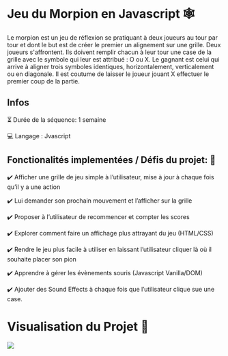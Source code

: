 # Jeu du Morpion en Javascript 🕸️

Le morpion est un jeu de réflexion se pratiquant à deux joueurs au tour par tour et dont le but est de créer le premier un alignement sur une grille. Deux joueurs s'affrontent. Ils doivent remplir chacun à leur tour une case de la grille avec le symbole qui leur est attribué : O ou X. Le gagnant est celui qui arrive à aligner trois symboles identiques, horizontalement, verticalement ou en diagonale. Il est coutume de laisser le joueur jouant X effectuer le premier coup de la partie.

## Infos
:hourglass_flowing_sand: Durée de la séquence: 1 semaine

:computer: Langage : Jvascript

## Fonctionalités implementées / Défis du projet: :wrench: 

:heavy_check_mark: Afficher une grille de jeu simple à l’utilisateur, mise à jour à chaque fois qu’il y a une action

:heavy_check_mark: Lui demander son prochain mouvement et l’afficher sur la grille

:heavy_check_mark: Proposer à l’utilisateur de recommencer et compter les scores

:heavy_check_mark: Explorer comment faire un affichage plus attrayant du jeu (HTML/CSS)

:heavy_check_mark: Rendre le jeu plus facile à utiliser en laissant l’utilisateur cliquer là où il souhaite placer son pion

:heavy_check_mark: Apprendre à gérer les évènements souris (Javascript Vanilla/DOM)

:heavy_check_mark: Ajouter des Sound Effects à chaque fois que l’utilisateur clique sue une case.

# Visualisation du Projet :eyes:
![](https://github.com/patdc/morpion/blob/master/morpion_js_preview.gif?raw=true)
